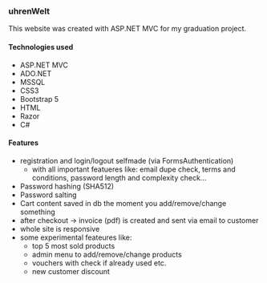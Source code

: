 ### uhrenWelt
This website was created with ASP.NET MVC for my graduation project.

#### Technologies used 
- ASP.NET MVC
- ADO.NET
- MSSQL
- CSS3
- Bootstrap 5
- HTML
- Razor
- C#

#### Features 
- registration and login/logout selfmade (via FormsAuthentication)
  - with all important featueres like: email dupe check, terms and conditions, password length and complexity check... 
- Password hashing (SHA512)
- Password salting
- Cart content saved in db the moment you add/remove/change something
- after checkout -> invoice (pdf) is created and sent via email to customer
- whole site is responsive
- some experimental feateures like:
  - top 5 most sold products
  - admin menu to add/remove/change products
  - vouchers with check if already used etc.
  - new customer discount


